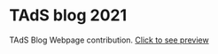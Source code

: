# TAdS blog 2021 
TAdS Blog Webpage contribution.
[Click to see preview](https://tads-blog-2021.vercel.app/)
